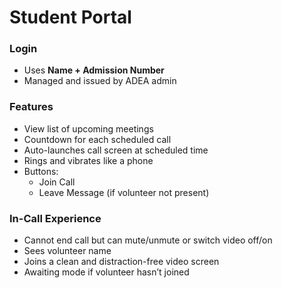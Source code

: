 # Student Portal

### Login

- Uses **Name + Admission Number**
- Managed and issued by ADEA admin

### Features

- View list of upcoming meetings
- Countdown for each scheduled call
- Auto-launches call screen at scheduled time
- Rings and vibrates like a phone
- Buttons:
  - Join Call
  - Leave Message (if volunteer not present)

### In-Call Experience

- Cannot end call but can mute/unmute or switch video off/on
- Sees volunteer name
- Joins a clean and distraction-free video screen
- Awaiting mode if volunteer hasn’t joined
